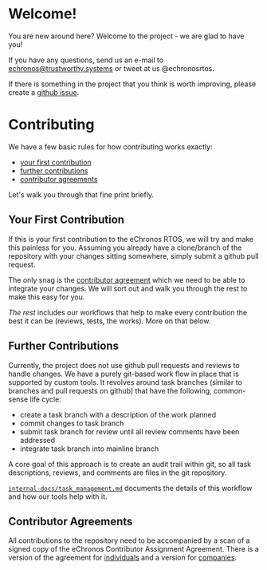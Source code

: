 <!--
     eChronos Real-Time Operating System
     Copyright (c) 2017, Commonwealth Scientific and Industrial Research
     Organisation (CSIRO) ABN 41 687 119 230.

     All rights reserved. CSIRO is willing to grant you a licence to the eChronos
     real-time operating system under the terms of the CSIRO_BSD_MIT license. See
     the file LICENSE_CSIRO_BSD for details.

     @TAG(CSIRO_BSD_MIT)
-->
# Welcome!

You are new around here?
Welcome to the project - we are glad to have you!

If you have any questions, send us an e-mail to echronos@trustworthy.systems or tweet at us @echronosrtos.

If there is something in the project that you think is worth improving, please create a [github issue](https://github.com/echronos/echronos/issues).

# Contributing

We have a few basic rules for how contributing works exactly:

- [your first contribution](#your-first-contribution)
- [further contributions](#further-contributions)
- [contributor agreements](#contributor-agreements)

Let's walk you through that fine print briefly.

## Your First Contribution

If this is your first contribution to the eChronos RTOS, we will try and make this painless for you.
Assuming you already have a clone/branch of the repository with your changes sitting somewhere, simply submit a github pull request.

The only snag is the [contributor agreement](#contributor-agreements) which we need to be able to integrate your changes.
We will sort out and walk you through the rest to make this easy for you.

_The rest_ includes our workflows that help to make every contribution the best it can be (reviews, tests, the works).
More on that below.

## Further Contributions

Currently, the project does not use github pull requests and reviews to handle changes.
We have a purely git-based work flow in place that is supported by custom tools.
It revolves around task branches (similar to branches and pull requests on github) that have the following, common-sense life cycle:

- create a task branch with a description of the work planned
- commit changes to task branch
- submit task branch for review until all review comments have been addressed
- integrate task branch into mainline branch

A core goal of this approach is to create an audit trail within git, so all task descriptions, reviews, and comments are files in the git repository.

[`internal-docs/task_management.md`](internal-docs/task_management.md) documents the details of this workflow and how our tools help with it.

## Contributor Agreements

All contributions to the repository need to be accompanied by a scan of a signed copy of the eChronos Contributor Assignment Agreement.
There is a version of the agreement for [individuals](https://ssrg.nicta.com.au/projects/TS/echronos/CAA-individual.pdf) and a version for [companies](https://ssrg.nicta.com.au/projects/TS/echronos/CAA-entity.pdf).
